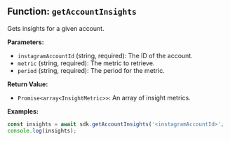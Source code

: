 ## Function: `getAccountInsights`

Gets insights for a given account.

**Parameters:**
- `instagramAccountId` (string, required): The ID of the account.
- `metric` (string, required): The metric to retrieve.
- `period` (string, required): The period for the metric.

**Return Value:**
- `Promise<array<InsightMetric>>`: An array of insight metrics.

**Examples:**
```typescript
const insights = await sdk.getAccountInsights('<instagramAccountId>', '<metric>', '<period>');
console.log(insights);
```